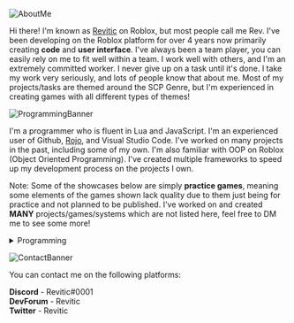 ![AboutMe](https://user-images.githubusercontent.com/73036096/153426660-46b4f953-dfff-4ce6-9101-169052dc7109.png)

Hi there! I'm known as [Revitic](https://www.roblox.com/users/151869111/profile) on Roblox, but most people call me Rev. I've been developing on the Roblox platform for over 4 years now primarily creating **__code__** and **__user interface__**. I've always been a team player, you can easily rely on me to fit well within a team. I work well with others, and I'm an extremely committed worker. I never give up on a task until it's done. I take my work very seriously, and lots of people know that about me. Most of my projects/tasks are themed around the SCP Genre, but I'm experienced in creating games with all different types of themes!

![ProgrammingBanner](https://user-images.githubusercontent.com/73036096/153429160-b6c77ae3-1c01-41fe-91d6-cadfa498d867.png)

I'm a programmer who is fluent in Lua and JavaScript. I'm an experienced user of Github, [Rojo](https://github.com/rojo-rbx/rojo), and Visual Studio Code. I've worked on many projects in the past, including some of my own. I'm also familiar with OOP on Roblox (Object Oriented Programming). I've created multiple frameworks to speed up my development process on the projects I own.

Note: Some of the showcases below are simply **practice games**, meaning some elements of the games shown lack quality due to them just being for practice and not planned to be published. I've worked on and created **MANY** projects/games/systems which are not listed here, feel free to DM me to see some more!

<details>
<summary>Programming</summary>
Over-The-Shoulder (OTS) Gun System: https://streamable.com/hppdtv     
  
Death Screen: https://streamable.com/ki2ank
Phone System: https://streamable.com/hkzh8e            
Interaction System: https://streamable.com/5clal5               
Elevator System: https://streamable.com/r760zr           
Radio System: https://streamable.com/1u3qof                 
Banking Panel: https://streamable.com/fe9oze                                  
Loading Screen/Game Intro: https://streamable.com/h9g73a                                          
Inventory/Backpack System: https://streamable.com/bkux25                                    
Healing Orbs (For Fun): https://streamable.com/3kow0h                                       
</details>

![ContactBanner](https://user-images.githubusercontent.com/73036096/153448317-a195c0d6-e209-4870-912b-f0176c5527b0.png)

You can contact me on the following platforms:        
                       
**Discord** - Revitic#0001                      
**DevForum** - Revitic                                        
**Twitter** - Revitic                               
